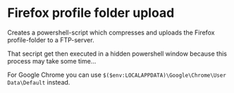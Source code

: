 # Firefox profile folder upload 

Creates a powershell-script which compresses and uploads the Firefox profile-folder to a FTP-server. 

That secript get then executed in a hidden powershell window because this process may take some time...

For Google Chrome you can use `$($env:LOCALAPPDATA)\Google\Chrome\User Data\Default` instead.
